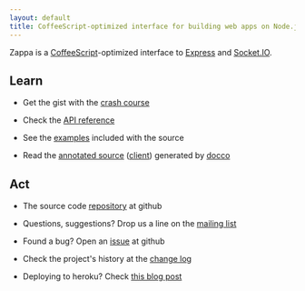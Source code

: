 ```yaml
---
layout: default
title: CoffeeScript-optimized interface for building web apps on Node.js with Express and Socket.IO.
---
```


Zappa is a [CoffeeScript](http://coffeescript.org)-optimized interface to [Express](http://expressjs.com) and [Socket.IO](http://socket.io).

## Learn

- Get the gist with the [crash course](docs/crashcourse)

- Check the [API reference](docs/reference)

- See the [examples](https://github.com/zappajs/zappajs/tree/master/examples) included with the source

- Read the [annotated source](docs/zappa.html) ([client](docs/client.html)) generated by [docco](http://jashkenas.github.com/docco/)

## Act

- The source code [repository](http://github.com/zappajs/zappajs) at github

- Questions, suggestions? Drop us a line on the [mailing list](http://groups.google.com/group/zappajs)

- Found a bug? Open an [issue](http://github.com/zappajs/zappajs/issues) at github

- Check the project's history at the [change log](https://github.com/zappajs/zappajs/blob/master/CHANGELOG.md)

- Deploying to heroku? Check [this blog post](http://superbigtree.tumblr.com/post/20748825617/hosting-zappa-on-heroku)
